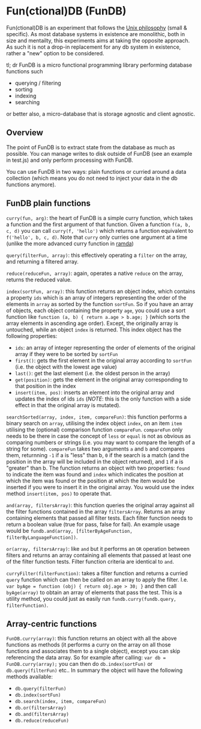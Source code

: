 # Fun(ctional)DB (FunDB)

Fun(ctional)DB is an experiment that follows the [Unix philosophy](http://en.wikipedia.org/wiki/Unix_philosophy) (small & specific).
As most database systems in existence are monolithic, both in size and mentailty, this experiments aims at taking the opposite approach.
As such it is not a drop-in replacement for any db system in existence, rather a "new" option to be considered.

tl; dr FunDB is a micro functional programming library performing database functions such 

* querying / filtering
* sorting
* indexing
* searching

or better also, a micro-database that is storage agnostic and client agnostic.


## Overview

The point of FunDB is to extract state from the database as much as possible. You can manage writes to disk outside of FunDB (see an example in test.js) and only perform processing with FunDB.

You can use FunDB in two ways: plain functions or curried around a data collection (which means you do not need to inject your data in the db functions anymore).

## FunDB plain functions

`curry(fun, arg)`: the heart of FunDB is a simple curry function, which takes a function and the first argument of that function. Given a function `f(a, b, c, d)` you can call `curry(f, 'hello')` which returns a function equivalent to `f('hello', b, c, d)`. Note that `curry` only curries one argument at a time (unlike the more advanced curry function in [ramda](http://ramdajs.com/docs/R.html#curry))

`query(filterFun, array)`: this effectively operating a `filter` on the array, and returning a filtered array.

`reduce(reduceFun, array)`: again, operates a native `reduce` on the array, returns the reduced value.

`index(sortFun, array)`: this function returns an object index, which contains a property `ids` which is an array of integers representing the order of the elements in `array` as sorted by the function `sortFun`. So if you have an array of objects, each object containing the property `age`, you could use a sort function like `function (a, b) { return a.age > b.age; }` (which sorts the array elements in ascending age order). Except, the originally array is untouched, while an object `index` is returned. This index object has the following properties:
* `ids`: an array of integer representing the order of elements of the original array if they were to be sorted by `sortFun`
* `first()`: gets the first element in the original array according to `sortFun` (i.e. the object with the lowest age value)
* `last()`: get the last element (i.e. the oldest person in the array)
* `get(position)`: gets the element in the original array corresponding to that position in the index
* `insert(item, pos)`: inserts an element into the original array and updates the index of ids `ids` (*NOTE*: this is the only function with a side effect in that the original array is mutated).

`searchSorted(array, index, item, compareFun)`: this function performs a binary search on `array`, utilising the index object `index`, on an item `item` utilising the (optional) comparison function `compareFun`. `compareFun` only needs to be there in case the concept of `less` or `equal` is not as obvious as comparing numbers or strings (i.e. you may want to compare the length of a string for some). `compareFun` takes two arguments `a` and `b` and compares them, returnning `-1` if a is "less" than b, `0` if the search is a match (and the position in the array will be included in the object returned), and `1` if a is "greater" than b. The function returns an object with two properties: `found` to indicate the item was found and `index` which indicates the position at which the item was found or the position at which the item would be inserted if you were to insert it in the original array. You would use the index method `insert(item, pos)` to operate that.

`and(array, filtersArray)`: this function queries the original array against all the filter functions contained in the array `filtersArray`. Returns an array containing elements that passed all filter tests. Each filter function needs to return a boolean value (true for pass, false for fail). An example usage would be `fundb.and(array, [filterByAgeFunction, filterByLanguageFunction])`.

`or(array, filtersArray)`: like `and` but it performs an `OR` operation between filters and returns an array containing all elements that passed at least one of the filter function tests. Filter function criteria are identical to `and`.

`curryFilter(filterFunction)`: takes a filter function and returns a curried `query` function which can then be called on an array to apply the filter. I.e. `var byAge = function (obj) { return obj.age > 30; }` and then call `byAge(array)` to obtain an array of elements that pass the test. This is a utility method, you could just as easily run `fundb.curry(fundb.query, filterFunction)`.

## Array-centric functions

`FunDB.curry(array)`: this function returns an object with all the above functions as methods (it performs a curry on the array on all those functions and associates them to a single object), except you can skip referencing the data array. So for example after calling: `var db = FunDB.curry(array);` you can then do `db.index(sortFun)` or `db.query(filterFun)` etc.. In summary the object will have the following methods available: 
* `db.query(filterFun)`
* `db.index(sortFun)`
* `db.search(index, item, compareFun)`
* `db.or(filtersArray)`
* `db.and(filtersArray)`
* `db.reduce(reduceFun)`
